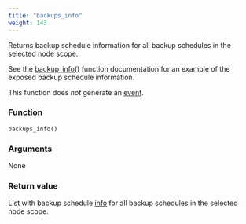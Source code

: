 ```yaml
---
title: "backups_info"
weight: 143
---
```


Returns backup schedule information for all backup schedules in the selected node scope.

See the [backup_info()](../backup_info) function documentation for an example of the exposed backup schedule information.

This function does *not* generate an [event](../../overview/events).

### Function
`backups_info()`

### Arguments
None

### Return value
List with backup schedule [info](../../data-types/info) for all backup schedules in the selected node scope.